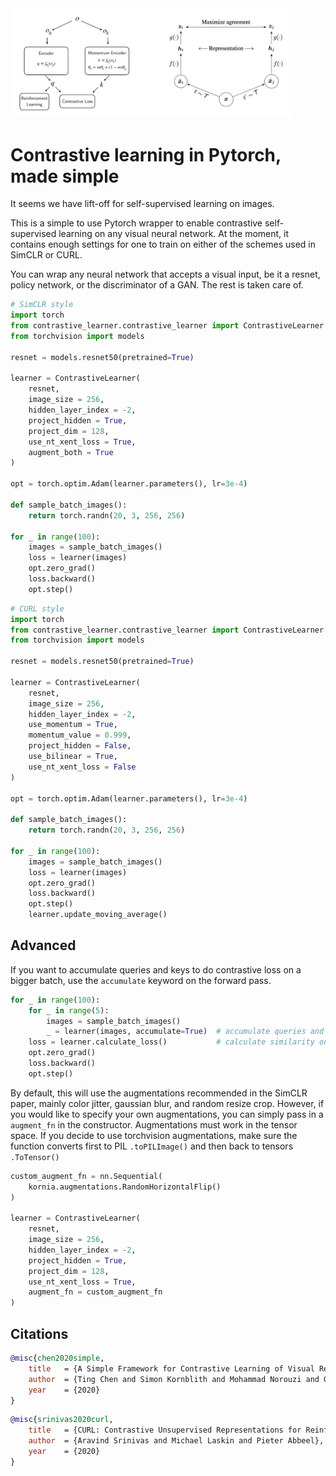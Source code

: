 <img src="./diagram.png" width="450px"/>

# Contrastive learning in Pytorch, made simple

It seems we have lift-off for self-supervised learning on images.

This is a simple to use Pytorch wrapper to enable contrastive self-supervised learning on any visual neural network. At the moment, it contains enough settings for one to train on either of the schemes used in SimCLR or CURL.

You can wrap any neural network that accepts a visual input, be it a resnet, policy network, or the discriminator of a GAN. The rest is taken care of.

```python
# SimCLR style
import torch
from contrastive_learner.contrastive_learner import ContrastiveLearner
from torchvision import models

resnet = models.resnet50(pretrained=True)

learner = ContrastiveLearner(
    resnet,
    image_size = 256,
    hidden_layer_index = -2,
    project_hidden = True,
    project_dim = 128,
    use_nt_xent_loss = True,
    augment_both = True
)

opt = torch.optim.Adam(learner.parameters(), lr=3e-4)

def sample_batch_images():
    return torch.randn(20, 3, 256, 256)

for _ in range(100):
    images = sample_batch_images()
    loss = learner(images)
    opt.zero_grad()
    loss.backward()
    opt.step()

```

```python
# CURL style
import torch
from contrastive_learner.contrastive_learner import ContrastiveLearner
from torchvision import models

resnet = models.resnet50(pretrained=True)

learner = ContrastiveLearner(
    resnet,
    image_size = 256,
    hidden_layer_index = -2,
    use_momentum = True,
    momentum_value = 0.999,
    project_hidden = False,
    use_bilinear = True,
    use_nt_xent_loss = False
)

opt = torch.optim.Adam(learner.parameters(), lr=3e-4)

def sample_batch_images():
    return torch.randn(20, 3, 256, 256)

for _ in range(100):
    images = sample_batch_images()
    loss = learner(images)
    opt.zero_grad()
    loss.backward()
    opt.step()
    learner.update_moving_average()
```

## Advanced

If you want to accumulate queries and keys to do contrastive loss on a bigger batch, use the `accumulate` keyword on the forward pass.

```python
for _ in range(100):
    for _ in range(5):
        images = sample_batch_images()
        _ = learner(images, accumulate=True)  # accumulate queries and keys
    loss = learner.calculate_loss()           # calculate similarity on all accumulated
    opt.zero_grad()
    loss.backward()
    opt.step()
```

By default, this will use the augmentations recommended in the SimCLR paper, mainly color jitter, gaussian blur, and random resize crop. However, if you would like to specify your own augmentations, you can simply pass in a `augment_fn` in the constructor. Augmentations must work in the tensor space. If you decide to use torchvision augmentations, make sure the function converts first to PIL `.toPILImage()` and then back to tensors `.ToTensor()`

```python
custom_augment_fn = nn.Sequential(
    kornia.augmentations.RandomHorizontalFlip()
)

learner = ContrastiveLearner(
    resnet,
    image_size = 256,
    hidden_layer_index = -2,
    project_hidden = True,
    project_dim = 128,
    use_nt_xent_loss = True,
    augment_fn = custom_augment_fn
)
```

## Citations

```bibtex
@misc{chen2020simple,
    title   = {A Simple Framework for Contrastive Learning of Visual Representations},
    author  = {Ting Chen and Simon Kornblith and Mohammad Norouzi and Geoffrey Hinton},
    year    = {2020}
}
```

```bibtex
@misc{srinivas2020curl,
    title   = {CURL: Contrastive Unsupervised Representations for Reinforcement Learning},
    author  = {Aravind Srinivas and Michael Laskin and Pieter Abbeel},
    year    = {2020}
}
```

